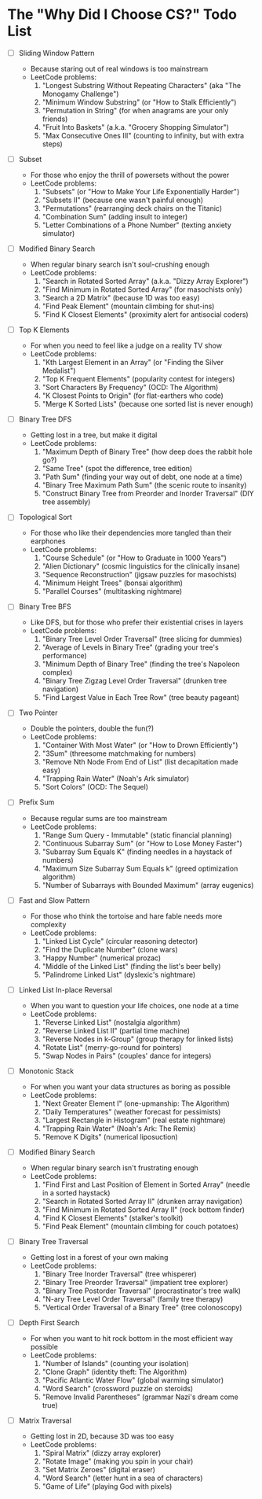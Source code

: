 # The "Why Did I Choose CS?" Todo List

- [ ] Sliding Window Pattern
  * Because staring out of real windows is too mainstream
  * LeetCode problems:
    1. "Longest Substring Without Repeating Characters" (aka "The Monogamy Challenge")
    2. "Minimum Window Substring" (or "How to Stalk Efficiently")
    3. "Permutation in String" (for when anagrams are your only friends)
    4. "Fruit Into Baskets" (a.k.a. "Grocery Shopping Simulator")
    5. "Max Consecutive Ones III" (counting to infinity, but with extra steps)

- [ ] Subset
  * For those who enjoy the thrill of powersets without the power
  * LeetCode problems:
    1. "Subsets" (or "How to Make Your Life Exponentially Harder")
    2. "Subsets II" (because one wasn't painful enough)
    3. "Permutations" (rearranging deck chairs on the Titanic)
    4. "Combination Sum" (adding insult to integer)
    5. "Letter Combinations of a Phone Number" (texting anxiety simulator)

- [ ] Modified Binary Search
  * When regular binary search isn't soul-crushing enough
  * LeetCode problems:
    1. "Search in Rotated Sorted Array" (a.k.a. "Dizzy Array Explorer")
    2. "Find Minimum in Rotated Sorted Array" (for masochists only)
    3. "Search a 2D Matrix" (because 1D was too easy)
    4. "Find Peak Element" (mountain climbing for shut-ins)
    5. "Find K Closest Elements" (proximity alert for antisocial coders)

- [ ] Top K Elements
  * For when you need to feel like a judge on a reality TV show
  * LeetCode problems:
    1. "Kth Largest Element in an Array" (or "Finding the Silver Medalist")
    2. "Top K Frequent Elements" (popularity contest for integers)
    3. "Sort Characters By Frequency" (OCD: The Algorithm)
    4. "K Closest Points to Origin" (for flat-earthers who code)
    5. "Merge K Sorted Lists" (because one sorted list is never enough)

- [ ] Binary Tree DFS
  * Getting lost in a tree, but make it digital
  * LeetCode problems:
    1. "Maximum Depth of Binary Tree" (how deep does the rabbit hole go?)
    2. "Same Tree" (spot the difference, tree edition)
    3. "Path Sum" (finding your way out of debt, one node at a time)
    4. "Binary Tree Maximum Path Sum" (the scenic route to insanity)
    5. "Construct Binary Tree from Preorder and Inorder Traversal" (DIY tree assembly)

- [ ] Topological Sort
  * For those who like their dependencies more tangled than their earphones
  * LeetCode problems:
    1. "Course Schedule" (or "How to Graduate in 1000 Years")
    2. "Alien Dictionary" (cosmic linguistics for the clinically insane)
    3. "Sequence Reconstruction" (jigsaw puzzles for masochists)
    4. "Minimum Height Trees" (bonsai algorithm)
    5. "Parallel Courses" (multitasking nightmare)

- [ ] Binary Tree BFS
  * Like DFS, but for those who prefer their existential crises in layers
  * LeetCode problems:
    1. "Binary Tree Level Order Traversal" (tree slicing for dummies)
    2. "Average of Levels in Binary Tree" (grading your tree's performance)
    3. "Minimum Depth of Binary Tree" (finding the tree's Napoleon complex)
    4. "Binary Tree Zigzag Level Order Traversal" (drunken tree navigation)
    5. "Find Largest Value in Each Tree Row" (tree beauty pageant)

- [ ] Two Pointer
  * Double the pointers, double the fun(?)
  * LeetCode problems:
    1. "Container With Most Water" (or "How to Drown Efficiently")
    2. "3Sum" (threesome matchmaking for numbers)
    3. "Remove Nth Node From End of List" (list decapitation made easy)
    4. "Trapping Rain Water" (Noah's Ark simulator)
    5. "Sort Colors" (OCD: The Sequel)

- [ ] Prefix Sum
  * Because regular sums are too mainstream
  * LeetCode problems:
    1. "Range Sum Query - Immutable" (static financial planning)
    2. "Continuous Subarray Sum" (or "How to Lose Money Faster")
    3. "Subarray Sum Equals K" (finding needles in a haystack of numbers)
    4. "Maximum Size Subarray Sum Equals k" (greed optimization algorithm)
    5. "Number of Subarrays with Bounded Maximum" (array eugenics)

- [ ] Fast and Slow Pattern
  * For those who think the tortoise and hare fable needs more complexity
  * LeetCode problems:
    1. "Linked List Cycle" (circular reasoning detector)
    2. "Find the Duplicate Number" (clone wars)
    3. "Happy Number" (numerical prozac)
    4. "Middle of the Linked List" (finding the list's beer belly)
    5. "Palindrome Linked List" (dyslexic's nightmare)

- [ ] Linked List In-place Reversal
  * When you want to question your life choices, one node at a time
  * LeetCode problems:
    1. "Reverse Linked List" (nostalgia algorithm)
    2. "Reverse Linked List II" (partial time machine)
    3. "Reverse Nodes in k-Group" (group therapy for linked lists)
    4. "Rotate List" (merry-go-round for pointers)
    5. "Swap Nodes in Pairs" (couples' dance for integers)

- [ ] Monotonic Stack
  * For when you want your data structures as boring as possible
  * LeetCode problems:
    1. "Next Greater Element I" (one-upmanship: The Algorithm)
    2. "Daily Temperatures" (weather forecast for pessimists)
    3. "Largest Rectangle in Histogram" (real estate nightmare)
    4. "Trapping Rain Water" (Noah's Ark: The Remix)
    5. "Remove K Digits" (numerical liposuction)

- [ ] Modified Binary Search
  * When regular binary search isn't frustrating enough
  * LeetCode problems:
    1. "Find First and Last Position of Element in Sorted Array" (needle in a sorted haystack)
    2. "Search in Rotated Sorted Array II" (drunken array navigation)
    3. "Find Minimum in Rotated Sorted Array II" (rock bottom finder)
    4. "Find K Closest Elements" (stalker's toolkit)
    5. "Find Peak Element" (mountain climbing for couch potatoes)

- [ ] Binary Tree Traversal
  * Getting lost in a forest of your own making
  * LeetCode problems:
    1. "Binary Tree Inorder Traversal" (tree whisperer)
    2. "Binary Tree Preorder Traversal" (impatient tree explorer)
    3. "Binary Tree Postorder Traversal" (procrastinator's tree walk)
    4. "N-ary Tree Level Order Traversal" (family tree therapy)
    5. "Vertical Order Traversal of a Binary Tree" (tree colonoscopy)

- [ ] Depth First Search
  * For when you want to hit rock bottom in the most efficient way possible
  * LeetCode problems:
    1. "Number of Islands" (counting your isolation)
    2. "Clone Graph" (identity theft: The Algorithm)
    3. "Pacific Atlantic Water Flow" (global warming simulator)
    4. "Word Search" (crossword puzzle on steroids)
    5. "Remove Invalid Parentheses" (grammar Nazi's dream come true)

- [ ] Matrix Traversal
  * Getting lost in 2D, because 3D was too easy
  * LeetCode problems:
    1. "Spiral Matrix" (dizzy array explorer)
    2. "Rotate Image" (making you spin in your chair)
    3. "Set Matrix Zeroes" (digital eraser)
    4. "Word Search" (letter hunt in a sea of characters)
    5. "Game of Life" (playing God with pixels)

